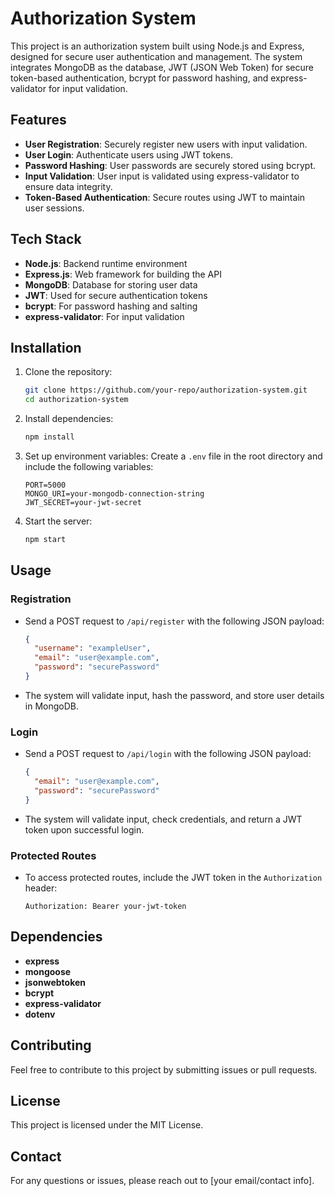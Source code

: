 # Authorization System

This project is an authorization system built using Node.js and Express, designed for secure user authentication and management. The system integrates MongoDB as the database, JWT (JSON Web Token) for secure token-based authentication, bcrypt for password hashing, and express-validator for input validation.

## Features
- **User Registration**: Securely register new users with input validation.
- **User Login**: Authenticate users using JWT tokens.
- **Password Hashing**: User passwords are securely stored using bcrypt.
- **Input Validation**: User input is validated using express-validator to ensure data integrity.
- **Token-Based Authentication**: Secure routes using JWT to maintain user sessions.

## Tech Stack
- **Node.js**: Backend runtime environment
- **Express.js**: Web framework for building the API
- **MongoDB**: Database for storing user data
- **JWT**: Used for secure authentication tokens
- **bcrypt**: For password hashing and salting
- **express-validator**: For input validation

## Installation

1. Clone the repository:
   ```bash
   git clone https://github.com/your-repo/authorization-system.git
   cd authorization-system
   ```
2. Install dependencies:
   ```bash
   npm install
   ```
3. Set up environment variables:
   Create a `.env` file in the root directory and include the following variables:
   ```env
   PORT=5000
   MONGO_URI=your-mongodb-connection-string
   JWT_SECRET=your-jwt-secret
   ```
4. Start the server:
   ```bash
   npm start
   ```

## Usage

### Registration
- Send a POST request to `/api/register` with the following JSON payload:
  ```json
  {
    "username": "exampleUser",
    "email": "user@example.com",
    "password": "securePassword"
  }
  ```
- The system will validate input, hash the password, and store user details in MongoDB.

### Login
- Send a POST request to `/api/login` with the following JSON payload:
  ```json
  {
    "email": "user@example.com",
    "password": "securePassword"
  }
  ```
- The system will validate input, check credentials, and return a JWT token upon successful login.

### Protected Routes
- To access protected routes, include the JWT token in the `Authorization` header:
  ```
  Authorization: Bearer your-jwt-token
  ```

## Dependencies
- **express**
- **mongoose**
- **jsonwebtoken**
- **bcrypt**
- **express-validator**
- **dotenv**

## Contributing
Feel free to contribute to this project by submitting issues or pull requests.

## License
This project is licensed under the MIT License.

## Contact
For any questions or issues, please reach out to [your email/contact info].

